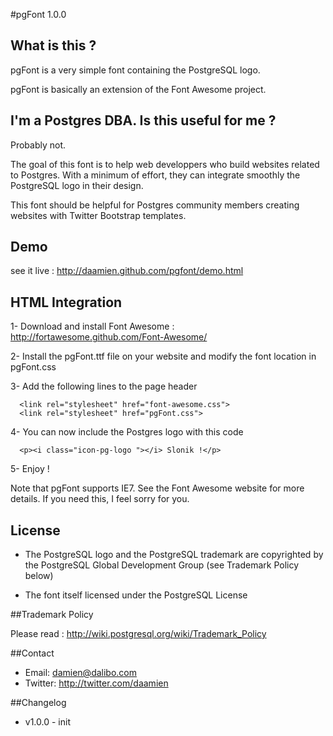 #pgFont 1.0.0


## What is this ?

pgFont is a very simple font containing the PostgreSQL logo.

pgFont is basically an extension of the Font Awesome project.

## I'm a Postgres DBA. Is this useful for me ?

Probably not. 

The goal of this font is to help web developpers who build websites related to Postgres. 
With a minimum of effort, they can integrate smoothly the PostgreSQL logo in their design.

This font should be helpful for Postgres community members creating websites with Twitter Bootstrap templates.

## Demo

see it live : http://daamien.github.com/pgfont/demo.html

## HTML Integration 

1- Download and install Font Awesome : http://fortawesome.github.com/Font-Awesome/

2- Install the pgFont.ttf file on your website and modify the font location in pgFont.css

3- Add the following lines to the page header
```
  <link rel="stylesheet" href="font-awesome.css">
  <link rel="stylesheet" href="pgFont.css">
```

4- You can now include the Postgres logo with this code 
```
  <p><i class="icon-pg-logo "></i> Slonik !</p>
```

5- Enjoy !


Note that pgFont supports IE7. See the Font Awesome website for more details. If you need this, I feel sorry for you.

## License 

- The PostgreSQL logo and the PostgreSQL trademark are copyrighted by the PostgreSQL Global Development Group (see Trademark Policy below)

- The font itself licensed under the PostgreSQL License 

##Trademark Policy

Please read : http://wiki.postgresql.org/wiki/Trademark_Policy

##Contact
- Email: damien@dalibo.com
- Twitter: http://twitter.com/daamien

##Changelog
- v1.0.0 - init 
